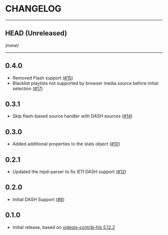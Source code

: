 CHANGELOG
=========

--------------------
## HEAD (Unreleased)
_(none)_

--------------------
## 0.4.0
* Removed Flash support ([#15](https://github.com/videojs/http-streaming/issues/15))
* Blacklist playlists not supported by browser media source before initial selection ([#17](https://github.com/videojs/http-streaming/issues/17))

## 0.3.1
* Skip flash-based source handler with DASH sources ([#14](https://github.com/videojs/http-streaming/issues/14))

## 0.3.0
* Added additional properties to the stats object ([#10](https://github.com/videojs/http-streaming/issues/10))

## 0.2.1
* Updated the mpd-parser to fix IE11 DASH support ([#12](https://github.com/videojs/http-streaming/issues/12))

## 0.2.0
* Initial DASH Support ([#8](https://github.com/videojs/http-streaming/issues/8))

## 0.1.0
* Initial release, based on [videojs-contrib-hls 5.12.2](https://github.com/videojs/videojs-contrib-hls)

